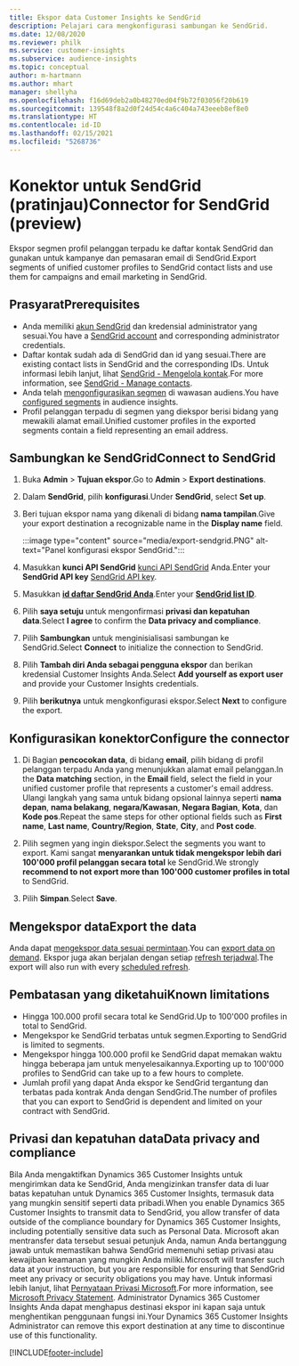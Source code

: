 ```yaml
---
title: Ekspor data Customer Insights ke SendGrid
description: Pelajari cara mengkonfigurasi sambungan ke SendGrid.
ms.date: 12/08/2020
ms.reviewer: philk
ms.service: customer-insights
ms.subservice: audience-insights
ms.topic: conceptual
author: m-hartmann
ms.author: mhart
manager: shellyha
ms.openlocfilehash: f16d69deb2a0b48270ed04f9b72f03056f20b619
ms.sourcegitcommit: 139548f8a2d0f24d54c4a6c404a743eeeb8ef8e0
ms.translationtype: HT
ms.contentlocale: id-ID
ms.lasthandoff: 02/15/2021
ms.locfileid: "5268736"
---
```

# <a name="connector-for-sendgrid-preview"></a><span data-ttu-id="f1824-103">Konektor untuk SendGrid (pratinjau)</span><span class="sxs-lookup"><span data-stu-id="f1824-103">Connector for SendGrid (preview)</span></span>

<span data-ttu-id="f1824-104">Ekspor segmen profil pelanggan terpadu ke daftar kontak SendGrid dan gunakan untuk kampanye dan pemasaran email di SendGrid.</span><span class="sxs-lookup"><span data-stu-id="f1824-104">Export segments of unified customer profiles to SendGrid contact lists and use them for campaigns and email marketing in SendGrid.</span></span> 

## <a name="prerequisites"></a><span data-ttu-id="f1824-105">Prasyarat</span><span class="sxs-lookup"><span data-stu-id="f1824-105">Prerequisites</span></span>

-   <span data-ttu-id="f1824-106">Anda memiliki [akun SendGrid](https://sendgrid.com/) dan kredensial administrator yang sesuai.</span><span class="sxs-lookup"><span data-stu-id="f1824-106">You have a [SendGrid account](https://sendgrid.com/) and corresponding administrator credentials.</span></span>
-   <span data-ttu-id="f1824-107">Daftar kontak sudah ada di SendGrid dan id yang sesuai.</span><span class="sxs-lookup"><span data-stu-id="f1824-107">There are existing contact lists in SendGrid and the corresponding IDs.</span></span> <span data-ttu-id="f1824-108">Untuk informasi lebih lanjut, lihat [SendGrid - Mengelola kontak](https://sendgrid.com/docs/ui/managing-contacts/create-and-manage-contacts/#manage-contacts).</span><span class="sxs-lookup"><span data-stu-id="f1824-108">For more information, see [SendGrid - Manage contacts](https://sendgrid.com/docs/ui/managing-contacts/create-and-manage-contacts/#manage-contacts).</span></span>
-   <span data-ttu-id="f1824-109">Anda telah [mengonfigurasikan segmen](segments.md) di wawasan audiens.</span><span class="sxs-lookup"><span data-stu-id="f1824-109">You have [configured segments](segments.md) in audience insights.</span></span>
-   <span data-ttu-id="f1824-110">Profil pelanggan terpadu di segmen yang diekspor berisi bidang yang mewakili alamat email.</span><span class="sxs-lookup"><span data-stu-id="f1824-110">Unified customer profiles in the exported segments contain a field representing an email address.</span></span>

## <a name="connect-to-sendgrid"></a><span data-ttu-id="f1824-111">Sambungkan ke SendGrid</span><span class="sxs-lookup"><span data-stu-id="f1824-111">Connect to SendGrid</span></span>

1. <span data-ttu-id="f1824-112">Buka **Admin** > **Tujuan ekspor**.</span><span class="sxs-lookup"><span data-stu-id="f1824-112">Go to **Admin** > **Export destinations**.</span></span>

1. <span data-ttu-id="f1824-113">Dalam **SendGrid**, pilih **konfigurasi**.</span><span class="sxs-lookup"><span data-stu-id="f1824-113">Under **SendGrid**, select **Set up**.</span></span>

1. <span data-ttu-id="f1824-114">Beri tujuan ekspor nama yang dikenali di bidang **nama tampilan**.</span><span class="sxs-lookup"><span data-stu-id="f1824-114">Give your export destination a recognizable name in the **Display name** field.</span></span>

   :::image type="content" source="media/export-sendgrid.PNG" alt-text="Panel konfigurasi ekspor SendGrid.":::

1. <span data-ttu-id="f1824-116">Masukkan **kunci API SendGrid** [kunci API SendGrid](https://sendgrid.com/docs/ui/account-and-settings/api-keys/) Anda.</span><span class="sxs-lookup"><span data-stu-id="f1824-116">Enter your **SendGrid API key** [SendGrid API key](https://sendgrid.com/docs/ui/account-and-settings/api-keys/).</span></span>

1. <span data-ttu-id="f1824-117">Masukkan **[id daftar SendGrid Anda](https://sendgrid.com/docs/ui/managing-contacts/create-and-manage-contacts/#manage-contacts)**.</span><span class="sxs-lookup"><span data-stu-id="f1824-117">Enter your **[SendGrid list ID](https://sendgrid.com/docs/ui/managing-contacts/create-and-manage-contacts/#manage-contacts)**.</span></span>

1. <span data-ttu-id="f1824-118">Pilih **saya setuju** untuk mengonfirmasi **privasi dan kepatuhan data**.</span><span class="sxs-lookup"><span data-stu-id="f1824-118">Select **I agree** to confirm the **Data privacy and compliance**.</span></span>

1. <span data-ttu-id="f1824-119">Pilih **Sambungkan** untuk menginisialisasi sambungan ke SendGrid.</span><span class="sxs-lookup"><span data-stu-id="f1824-119">Select **Connect** to initialize the connection to SendGrid.</span></span>

1. <span data-ttu-id="f1824-120">Pilih **Tambah diri Anda sebagai pengguna ekspor** dan berikan kredensial Customer Insights Anda.</span><span class="sxs-lookup"><span data-stu-id="f1824-120">Select **Add yourself as export user** and provide your Customer Insights credentials.</span></span>

1. <span data-ttu-id="f1824-121">Pilih **berikutnya** untuk mengkonfigurasi ekspor.</span><span class="sxs-lookup"><span data-stu-id="f1824-121">Select **Next** to configure the export.</span></span>

## <a name="configure-the-connector"></a><span data-ttu-id="f1824-122">Konfigurasikan konektor</span><span class="sxs-lookup"><span data-stu-id="f1824-122">Configure the connector</span></span>

1. <span data-ttu-id="f1824-123">Di Bagian **pencocokan data**, di bidang **email**, pilih bidang di profil pelanggan terpadu Anda yang menunjukkan alamat email pelanggan.</span><span class="sxs-lookup"><span data-stu-id="f1824-123">In the **Data matching** section, in the **Email** field, select the field in your unified customer profile that represents a customer's email address.</span></span> <span data-ttu-id="f1824-124">Ulangi langkah yang sama untuk bidang opsional lainnya seperti **nama depan**, **nama belakang**, **negara/Kawasan**, **Negara Bagian**, **Kota**, dan **Kode pos**.</span><span class="sxs-lookup"><span data-stu-id="f1824-124">Repeat the same steps for other optional fields such as **First name**, **Last name**, **Country/Region**, **State**, **City**, and **Post code**.</span></span>

1. <span data-ttu-id="f1824-125">Pilih segmen yang ingin diekspor.</span><span class="sxs-lookup"><span data-stu-id="f1824-125">Select the segments you want to export.</span></span> <span data-ttu-id="f1824-126">Kami sangat **menyarankan untuk tidak mengekspor lebih dari 100'000 profil pelanggan secara total** ke SendGrid.</span><span class="sxs-lookup"><span data-stu-id="f1824-126">We strongly **recommend to not export more than 100'000 customer profiles in total** to SendGrid.</span></span> 

1. <span data-ttu-id="f1824-127">Pilih **Simpan**.</span><span class="sxs-lookup"><span data-stu-id="f1824-127">Select **Save**.</span></span>

## <a name="export-the-data"></a><span data-ttu-id="f1824-128">Mengekspor data</span><span class="sxs-lookup"><span data-stu-id="f1824-128">Export the data</span></span>

<span data-ttu-id="f1824-129">Anda dapat [mengekspor data sesuai permintaan](export-destinations.md).</span><span class="sxs-lookup"><span data-stu-id="f1824-129">You can [export data on demand](export-destinations.md).</span></span> <span data-ttu-id="f1824-130">Ekspor juga akan berjalan dengan setiap [refresh terjadwal](system.md#schedule-tab).</span><span class="sxs-lookup"><span data-stu-id="f1824-130">The export will also run with every [scheduled refresh](system.md#schedule-tab).</span></span>

## <a name="known-limitations"></a><span data-ttu-id="f1824-131">Pembatasan yang diketahui</span><span class="sxs-lookup"><span data-stu-id="f1824-131">Known limitations</span></span>

- <span data-ttu-id="f1824-132">Hingga 100.000 profil secara total ke SendGrid.</span><span class="sxs-lookup"><span data-stu-id="f1824-132">Up to 100'000 profiles in total to SendGrid.</span></span>
- <span data-ttu-id="f1824-133">Mengekspor ke SendGrid terbatas untuk segmen.</span><span class="sxs-lookup"><span data-stu-id="f1824-133">Exporting to SendGrid is limited to segments.</span></span>
- <span data-ttu-id="f1824-134">Mengekspor hingga 100.000 profil ke SendGrid dapat memakan waktu hingga beberapa jam untuk menyelesaikannya.</span><span class="sxs-lookup"><span data-stu-id="f1824-134">Exporting up to 100'000 profiles to SendGrid can take up to a few hours to complete.</span></span> 
- <span data-ttu-id="f1824-135">Jumlah profil yang dapat Anda ekspor ke SendGrid tergantung dan terbatas pada kontrak Anda dengan SendGrid.</span><span class="sxs-lookup"><span data-stu-id="f1824-135">The number of profiles that you can export to SendGrid is dependent and limited on your contract with SendGrid.</span></span>

## <a name="data-privacy-and-compliance"></a><span data-ttu-id="f1824-136">Privasi dan kepatuhan data</span><span class="sxs-lookup"><span data-stu-id="f1824-136">Data privacy and compliance</span></span>

<span data-ttu-id="f1824-137">Bila Anda mengaktifkan Dynamics 365 Customer Insights untuk mengirimkan data ke SendGrid, Anda mengizinkan transfer data di luar batas kepatuhan untuk Dynamics 365 Customer Insights, termasuk data yang mungkin sensitif seperti data pribadi.</span><span class="sxs-lookup"><span data-stu-id="f1824-137">When you enable Dynamics 365 Customer Insights to transmit data to SendGrid, you allow transfer of data outside of the compliance boundary for Dynamics 365 Customer Insights, including potentially sensitive data such as Personal Data.</span></span> <span data-ttu-id="f1824-138">Microsoft akan mentransfer data tersebut sesuai petunjuk Anda, namun Anda bertanggung jawab untuk memastikan bahwa SendGrid memenuhi setiap privasi atau kewajiban keamanan yang mungkin Anda miliki.</span><span class="sxs-lookup"><span data-stu-id="f1824-138">Microsoft will transfer such data at your instruction, but you are responsible for ensuring that SendGrid meet any privacy or security obligations you may have.</span></span> <span data-ttu-id="f1824-139">Untuk informasi lebih lanjut, lihat [Pernyataan Privasi Microsoft](https://go.microsoft.com/fwlink/?linkid=396732).</span><span class="sxs-lookup"><span data-stu-id="f1824-139">For more information, see [Microsoft Privacy Statement](https://go.microsoft.com/fwlink/?linkid=396732).</span></span>
<span data-ttu-id="f1824-140">Administrator Dynamics 365 Customer Insights Anda dapat menghapus destinasi ekspor ini kapan saja untuk menghentikan penggunaan fungsi ini.</span><span class="sxs-lookup"><span data-stu-id="f1824-140">Your Dynamics 365 Customer Insights Administrator can remove this export destination at any time to discontinue use of this functionality.</span></span>


[!INCLUDE[footer-include](../includes/footer-banner.md)]